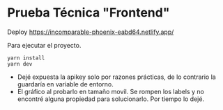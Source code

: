 # Prueba Técnica "Frontend"

Deploy
https://incomparable-phoenix-eabd64.netlify.app/

Para ejecutar el proyecto.

```
yarn install
yarn dev
```

- Dejé expuesta la apikey solo por razones prácticas, de lo contrario la guardaría en variable de entorno.
- El gráfico al probarlo en tamaño movil. Se rompen los labels y no encontré alguna propiedad para solucionarlo. Por tiempo lo dejé.
